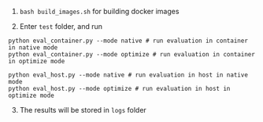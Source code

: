 1. `bash build_images.sh` for building docker images

2. Enter `test` folder, and run 
```shell
python eval_container.py --mode native # run evaluation in container in native mode
python eval_container.py --mode optimize # run evaluation in container in optimize mode

python eval_host.py --mode native # run evaluation in host in native mode
python eval_host.py --mode optimize # run evaluation in host in optimize mode
```

3. The results will be stored in `logs` folder